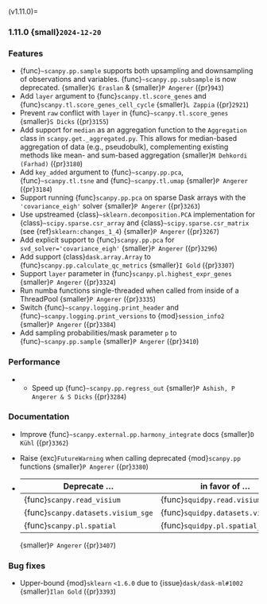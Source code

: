 (v1.11.0)=
### 1.11.0 {small}`2024-12-20`

### Features

- {func}`~scanpy.pp.sample` supports both upsampling and downsampling of observations and variables. {func}`~scanpy.pp.subsample` is now deprecated. {smaller}`G Eraslan` & {smaller}`P Angerer` ({pr}`943`)
- Add `layer` argument to {func}`scanpy.tl.score_genes` and {func}`scanpy.tl.score_genes_cell_cycle` {smaller}`L Zappia` ({pr}`2921`)
- Prevent `raw` conflict with `layer` in {func}`~scanpy.tl.score_genes` {smaller}`S Dicks` ({pr}`3155`)
- Add support for `median` as an aggregation function to the `Aggregation` class in `scanpy.get._aggregated.py`. This allows for median-based aggregation of data (e.g., pseudobulk), complementing existing methods like mean- and sum-based aggregation {smaller}`M Dehkordi (Farhad)` ({pr}`3180`)
- Add `key_added` argument to {func}`~scanpy.pp.pca`, {func}`~scanpy.tl.tsne` and {func}`~scanpy.tl.umap` {smaller}`P Angerer` ({pr}`3184`)
- Support running {func}`scanpy.pp.pca` on sparse Dask arrays with the `'covariance_eigh'` solver {smaller}`P Angerer` ({pr}`3263`)
- Use upstreamed {class}`~sklearn.decomposition.PCA` implementation for {class}`~scipy.sparse.csr_array` and {class}`~scipy.sparse.csr_matrix` (see {ref}`sklearn:changes_1_4`) {smaller}`P Angerer` ({pr}`3267`)
- Add explicit support to {func}`scanpy.pp.pca` for `svd_solver='covariance_eigh'` {smaller}`P Angerer` ({pr}`3296`)
- Add support {class}`dask.array.Array` to {func}`scanpy.pp.calculate_qc_metrics` {smaller}`I Gold` ({pr}`3307`)
- Support `layer` parameter in {func}`scanpy.pl.highest_expr_genes` {smaller}`P Angerer` ({pr}`3324`)
- Run numba functions single-threaded when called from inside of a ThreadPool {smaller}`P Angerer` ({pr}`3335`)
- Switch {func}`~scanpy.logging.print_header` and {func}`~scanpy.logging.print_versions` to {mod}`session_info2` {smaller}`P Angerer` ({pr}`3384`)
- Add sampling probabilities/mask parameter `p` to {func}`~scanpy.pp.sample` {smaller}`P Angerer` ({pr}`3410`)

### Performance

- * Speed up {func}`~scanpy.pp.regress_out` {smaller}`P Ashish, P Angerer & S Dicks` ({pr}`3284`)

### Documentation

- Improve {func}`~scanpy.external.pp.harmony_integrate` docs {smaller}`D Kühl` ({pr}`3362`)
- Raise {exc}`FutureWarning` when calling deprecated {mod}`scanpy.pp` functions {smaller}`P Angerer` ({pr}`3380`)
- | Deprecate … | in favor of … |
  | --- | --- |
  | {func}`scanpy.read_visium` | {func}`squidpy.read.visium` |
  | {func}`scanpy.datasets.visium_sge` | {func}`squidpy.datasets.visium` |
  | {func}`scanpy.pl.spatial` | {func}`squidpy.pl.spatial_scatter` |

  {smaller}`P Angerer` ({pr}`3407`)

### Bug fixes

- Upper-bound {mod}`sklearn` `<1.6.0` due to {issue}`dask/dask-ml#1002` {smaller}`Ilan Gold` ({pr}`3393`)
